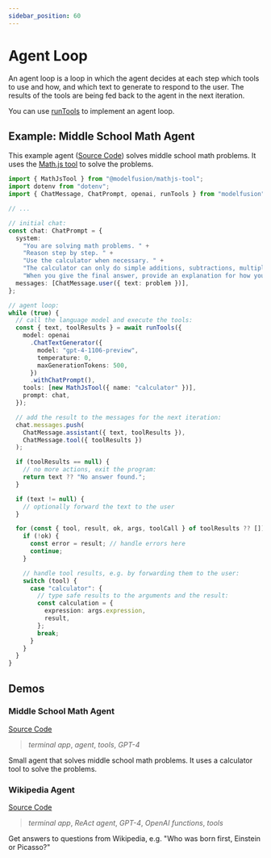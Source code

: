 ```yaml
---
sidebar_position: 60
---
```


# Agent Loop

An agent loop is a loop in which the agent decides at each step which tools to use and how, and which text to generate to respond to the user. The results of the tools are being fed back to the agent in the next iteration.

You can use [runTools](/api/modules/#runTools) to implement an agent loop.

## Example: Middle School Math Agent

This example agent ([Source Code](https://github.com/lgrammel/modelfusion/tree/main/examples/middle-school-math-agent)) solves middle school math problems. It uses the [Math.js tool](/guide/tools/available-tools/mathjs) to solve the problems.

```ts
import { MathJsTool } from "@modelfusion/mathjs-tool";
import dotenv from "dotenv";
import { ChatMessage, ChatPrompt, openai, runTools } from "modelfusion";

// ...

// initial chat:
const chat: ChatPrompt = {
  system:
    "You are solving math problems. " +
    "Reason step by step. " +
    "Use the calculator when necessary. " +
    "The calculator can only do simple additions, subtractions, multiplications, and divisions. " +
    "When you give the final answer, provide an explanation for how you got it.",
  messages: [ChatMessage.user({ text: problem })],
};

// agent loop:
while (true) {
  // call the language model and execute the tools:
  const { text, toolResults } = await runTools({
    model: openai
      .ChatTextGenerator({
        model: "gpt-4-1106-preview",
        temperature: 0,
        maxGenerationTokens: 500,
      })
      .withChatPrompt(),
    tools: [new MathJsTool({ name: "calculator" })],
    prompt: chat,
  });

  // add the result to the messages for the next iteration:
  chat.messages.push(
    ChatMessage.assistant({ text, toolResults }),
    ChatMessage.tool({ toolResults })
  );

  if (toolResults == null) {
    // no more actions, exit the program:
    return text ?? "No answer found.";
  }

  if (text != null) {
    // optionally forward the text to the user
  }

  for (const { tool, result, ok, args, toolCall } of toolResults ?? []) {
    if (!ok) {
      const error = result; // handle errors here
      continue;
    }

    // handle tool results, e.g. by forwarding them to the user:
    switch (tool) {
      case "calculator": {
        // type safe results to the arguments and the result:
        const calculation = {
          expression: args.expression,
          result,
        };
        break;
      }
    }
  }
}
```

## Demos

### Middle School Math Agent

[Source Code](https://github.com/lgrammel/modelfusion/tree/main/examples/middle-school-math-agent)

> _terminal app_, _agent_, _tools_, _GPT-4_

Small agent that solves middle school math problems. It uses a calculator tool to solve the problems.

### Wikipedia Agent

[Source Code](https://github.com/lgrammel/modelfusion/tree/main/examples/wikipedia-agent)

> _terminal app_, _ReAct agent_, _GPT-4_, _OpenAI functions_, _tools_

Get answers to questions from Wikipedia, e.g. "Who was born first, Einstein or Picasso?"

